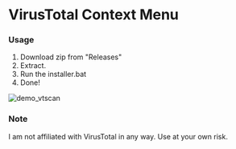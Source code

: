 # VirusTotal Context Menu
### Usage
1. Download zip from "Releases"
2. Extract.
3. Run the installer.bat
4. Done!




![demo_vtscan](https://github.com/user-attachments/assets/0b534ae0-8dfc-438d-8973-5f3e487ed884)




### Note
I am not affiliated with VirusTotal in any way. Use at your own risk.
